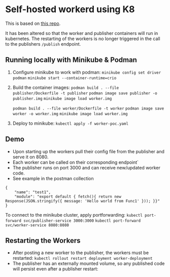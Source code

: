 # Self-hosted workerd using K8

This is based on [this repo](https://github.com/giuseppelt/self-workerd/tree/master).

It has been altered so that the worker and publisher containers will run in kubernetes. The restarting of the workers is no longer triggered in the call to the publishers `/publish` endpoint.

## Running locally with Minikube & Podman

1. Configure minikube to work with podman:
    `minikube config set driver podman`
    `minikube start --container-runtime=crio`
2. Build the container images:
    `podman build . --file publisher/Dockerfile -t publisher`
    `podman image save publisher -o publisher.img`
    `minikube image load worker.img`

    `podman build . --file worker/Dockerfile -t worker`
    `podman image save worker -o worker.img`
    `minikube image load worker.img`
3. Deploy to minikube:
    `kubectl apply -f worker-poc.yaml`

## Demo
- Upon starting up the workers pull their config file from the publisher and serve it on 8080.
- Each worker can be called on their corresponding endpoint`
- The publisher runs on port 3000 and can receive new/updated worker code.
- See example in the postman collection

```
{
    "name": "test1",
    "module": "export default { fetch(){ return new Response(JSON.stringify({ message: 'Hello world from Func1' })); }}"
}
```

To connect to the minikube cluster, apply portforwarding:
`kubectl port-forward svc/publisher-service 3000:3000`
`kubectl port-forward svc/worker-service 8080:8080`

## Restarting the Workers
- After posting a new worker to the publisher, the workers must be restarted:
    `kubectl rollout restart deployment worker-deployment`
- The publisher has an externally mounted volume, so any published code will persist even after a publisher restart: